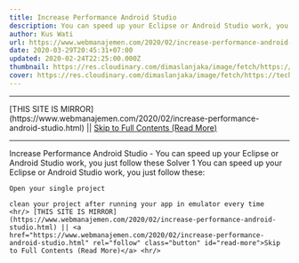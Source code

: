 ```yaml
---
title: Increase Performance Android Studio
description: You can speed up your Eclipse or Android Studio work, you just follow these
author: Kus Wati
url: https://www.webmanajemen.com/2020/02/increase-performance-android-studio.html
date: 2020-03-29T20:45:31+07:00
updated: 2020-02-24T22:25:00.000Z
thumbnail: https://res.cloudinary.com/dimaslanjaka/image/fetch/https://techcrunch.com/wp-content/uploads/2017/02/android-studio-logo.png?w=730&crop=1
cover: https://res.cloudinary.com/dimaslanjaka/image/fetch/https://techcrunch.com/wp-content/uploads/2017/02/android-studio-logo.png?w=730&crop=1
---
```


<hr/> [THIS SITE IS MIRROR](https://www.webmanajemen.com/2020/02/increase-performance-android-studio.html) || <a href="https://www.webmanajemen.com/2020/02/increase-performance-android-studio.html" rel="follow" class="button" id="read-more">Skip to Full Contents (Read More)</a> <hr/> Increase Performance Android Studio - You can speed up your Eclipse or Android Studio work, you just follow these Solver 1
   You can speed up your Eclipse or Android Studio work, you just follow   these: 
  
    Open your single project   
  
    clean your project after running your app in emulator every time   <hr/> [THIS SITE IS MIRROR](https://www.webmanajemen.com/2020/02/increase-performance-android-studio.html) || <a href="https://www.webmanajemen.com/2020/02/increase-performance-android-studio.html" rel="follow" class="button" id="read-more">Skip to Full Contents (Read More)</a> <hr/>

<script>
    if (location.host.includes('dimaslanjaka12')) {
      location.replace('https://www.webmanajemen.com/2020/02/increase-performance-android-studio.html');
    }
  </script>
